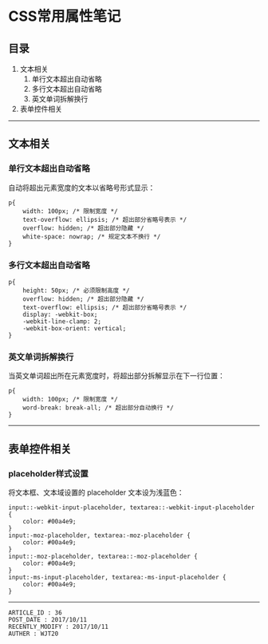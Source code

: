 
# CSS常用属性笔记 #

## 目录 ##

1. 文本相关
    1. 单行文本超出自动省略
    2. 多行文本超出自动省略
    3. 英文单词拆解换行
2. 表单控件相关

---

## 文本相关 ##

### 单行文本超出自动省略 ###

自动将超出元素宽度的文本以省略号形式显示：

```
p{
    width: 100px; /* 限制宽度 */
    text-overflow: ellipsis; /* 超出部分省略号表示 */
    overflow: hidden; /* 超出部分隐藏 */
    white-space: nowrap; /* 规定文本不换行 */
}
```

### 多行文本超出自动省略 ###

```
p{
    height: 50px; /* 必须限制高度 */
    overflow: hidden; /* 超出部分隐藏 */
    text-overflow: ellipsis; /* 超出部分省略号表示 */
    display: -webkit-box;
    -webkit-line-clamp: 2;
    -webkit-box-orient: vertical;
}
```

### 英文单词拆解换行 ###

当英文单词超出所在元素宽度时，将超出部分拆解显示在下一行位置：

```
p{
    width: 100px; /* 限制宽度 */
    word-break: break-all; /* 超出部分自动换行 */
}
```

---

## 表单控件相关 ##

### placeholder样式设置 ###

将文本框、文本域设置的 placeholder 文本设为浅蓝色：

```
input::-webkit-input-placeholder, textarea::-webkit-input-placeholder {
    color: #00a4e9;
}
input:-moz-placeholder, textarea:-moz-placeholder {
    color: #00a4e9;
}
input::-moz-placeholder, textarea::-moz-placeholder {
    color: #00a4e9;
}
input:-ms-input-placeholder, textarea:-ms-input-placeholder {
    color: #00a4e9;
}
```

---

```
ARTICLE_ID : 36
POST_DATE : 2017/10/11
RECENTLY_MODIFY : 2017/10/11
AUTHER : WJT20
```
